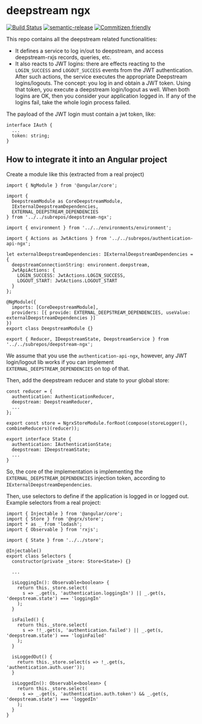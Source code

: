 # deepstream ngx

[![Build Status](https://travis-ci.org/garlictech/deepstream-ngx.svg?branch=master)](https://travis-ci.org/garlictech/deepstream-ngx)
[![semantic-release](https://img.shields.io/badge/%20%20%F0%9F%93%A6%F0%9F%9A%80-semantic--release-e10079.svg)](https://github.com/semantic-release/semantic-release)
[![Commitizen friendly](https://img.shields.io/badge/commitizen-friendly-brightgreen.svg)](http://commitizen.github.io/cz-cli/)

This repo contains all the deepstream related functionalities:

- It defines a service to log in/out to deepstream, and access deepstream-rxjs records, queries, etc.
- It also reacts to JWT logins: there are effects reacting to the `LOGIN_SUCCESS` and `LOGOUT_SUCCESS` events from the JWT authentication. After such actions, the service executes the appropriate Deepstream logins/logouts. The concept: you log in and obtain a JWT token. Using that token, you execute a deepstream login/logout as well. When both logins are OK, then you consider your application logged in. If any of the logins fail, take the whole login process failed.

The payload of the JWT login must contain a jwt token, like:

```
interface IAuth {
  ...
  token: string;
}
```

## How to integrate it into an Angular project

Create a module like this (extracted from a real project)

```
import { NgModule } from '@angular/core';

import {
  DeepstreamModule as CoreDeepstreamModule,
  IExternalDeepstreamDependencies,
  EXTERNAL_DEEPSTREAM_DEPENDENCIES
} from '../../subrepos/deepstream-ngx';

import { environment } from '../../environments/environment';

import { Actions as JwtActions } from '../../subrepos/authentication-api-ngx';

let externalDeepstreamDependencies: IExternalDeepstreamDependencies = {
  deepstreamConnectionString: environment.deepstream,
  JwtApiActions: {
    LOGIN_SUCCESS: JwtActions.LOGIN_SUCCESS,
    LOGOUT_START: JwtActions.LOGOUT_START
  }
};

@NgModule({
  imports: [CoreDeepstreamModule],
  providers: [{ provide: EXTERNAL_DEEPSTREAM_DEPENDENCIES, useValue: externalDeepstreamDependencies }]
})
export class DeepstreamModule {}

export { Reducer, IDeepstreamState, DeepstreamService } from '../../subrepos/deepstream-ngx';
```

We assume that you use the ```authentication-api-ngx```, however, any JWT login/logout lib works if you can implement `EXTERNAL_DEEPSTREAM_DEPENDENCIES` on top of that.

Then, add the deepstream reducer and state to your global store:

```
const reducer = {
  authentication: AuthenticationReducer,
  deepstream: DeepstreamReducer,
  ...
};

export const store = NgrxStoreModule.forRoot(compose(storeLogger(), combineReducers)(reducer));

export interface State {
  authentication: IAuthenticationState;
  deepstream: IDeepstreamState;
  ...
}
```

So, the core of the implementation is implementing the `EXTERNAL_DEEPSTREAM_DEPENDENCIES` injection token, according to `IExternalDeepstreamDependencies`.

Then, use selectors to define if the application is logged in or logged out. Example selectors from a real project:

```
import { Injectable } from '@angular/core';
import { Store } from '@ngrx/store';
import * as _ from 'lodash';
import { Observable } from 'rxjs';

import { State } from '../../store';

@Injectable()
export class Selectors {
  constructor(private _store: Store<State>) {}

  ...

  isLoggingIn(): Observable<boolean> {
    return this._store.select(
      s => _.get(s, 'authentication.loggingIn') || _.get(s, 'deepstream.state') === 'loggingIn'
    );
  }

  isFailed() {
    return this._store.select(
      s => !!_.get(s, 'authentication.failed') || _.get(s, 'deepstream.state') === 'loginFailed'
    );
  }

  isLoggedOut() {
    return this._store.select(s => !_.get(s, 'authentication.auth.user'));
  }

  isLoggedIn(): Observable<boolean> {
    return this._store.select(
      s => _.get(s, 'authentication.auth.token') && _.get(s, 'deepstream.state') === 'loggedIn'
    );
  }
}

```
